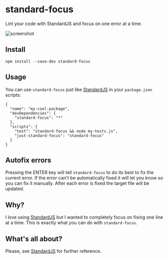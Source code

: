 # standard-focus
Lint your code with StandardJS and focus on one error at a time.

![screenshot](https://cldup.com/KgYRC8SNwu.gif)

## Install

`npm install --save-dev standard-focus`

## Usage

You can use `standard-focus` just like [StandardJS](https://github.com/feross/standard) in your `package.json` scripts:

```
{
  "name": "my-cool-package",
  "devDependencies": {
    "standard-focus": "*"
  },
  "scripts": {
    "test": "standard-focus && node my-tests.js",
    "just-standard-focus": "standard-focus"
  }
}
```

## Autofix errors

Pressing the ENTER key will tell `standard-focus` to do its best to fix the current error.
If the error can't be automatically fixed it will let you know so you can fix it manually.
After each error is fixed the target file will be updated.

## Why?

I love using [StandardJS](https://github.com/feross/standard) but I wanted to completely focus on fixing one line at a time.
This is exactly what you can do with `standard-focus`.

## What's all about?

Please, see [StandardJS](https://github.com/feross/standard) for further reference.
